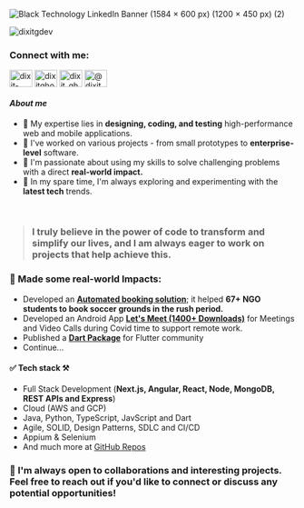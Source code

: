 ![Black Technology LinkedIn Banner (1584 × 600 px) (1200 × 450 px) (2)](https://github.com/DixitGdev/DixitGDev/assets/51261247/2046fe72-b333-451e-936d-4e8c1b6d5967)

<p align="left"> <img src="https://komarev.com/ghpvc/?username=dixitgdev&label=Profile%20views&color=0e75b6&style=flat" alt="dixitgdev" /> </p>
<h3 align="left">Connect with me:</h3>
<p align="left">
<a href="https://linkedin.com/in/dixit-ghodadara" target="blank"><img align="center" src="https://raw.githubusercontent.com/rahuldkjain/github-profile-readme-generator/master/src/images/icons/Social/linked-in-alt.svg" alt="dixit-ghodadara" height="30" width="40" /></a>
<a href="https://twitter.com/dixitghodadara" target="blank"><img align="center" src="https://raw.githubusercontent.com/rahuldkjain/github-profile-readme-generator/master/src/images/icons/Social/twitter.svg" alt="dixitghodadara" height="30" width="40" /></a>
<a href="https://instagram.com/dixit_ghodadara" target="blank"><img align="center" src="https://raw.githubusercontent.com/rahuldkjain/github-profile-readme-generator/master/src/images/icons/Social/instagram.svg" alt="dixit_ghodadara" height="30" width="40" /></a>
<a href="https://medium.com/@dixitghodadara20" target="blank"><img align="center" src="https://raw.githubusercontent.com/rahuldkjain/github-profile-readme-generator/master/src/images/icons/Social/medium.svg" alt="@dixitghodadara20" height="30" width="40" /></a>
</p>

#### _About me_
- 🔬 My expertise lies in **designing, coding, and testing** high-performance web and mobile applications.
- 🦾 I've worked on various projects - from small prototypes to **enterprise-level** software.
- 🚀 I'm passionate about using my skills to solve challenging problems with a direct **real-world impact.**
- 🔭 In my spare time, I'm always exploring and experimenting with the **latest tech** trends.
</br> 

> ### **I truly believe in the power of code to transform and simplify our lives, and I am always eager to work on projects that help achieve this.**

### 🫴 Made some real-world Impacts:
- Developed an [**Automated booking solution**](https://github.com/DixitGdev/Soccer-Booking-Automation-SIA-Singapore); it helped **67+ NGO students to book soccer grounds in the rush period.**
- Developed an Android App [**Let's Meet (1400+ Downloads)**](https://play.google.com/store/apps/details?id=lets.meet.video) for Meetings and Video Calls during Covid time to support remote work.
- Published a [**Dart Package**](https://github.com/DixitGdev/badge-level) for Flutter community
- Continue...

#### ✅ Tech stack ⚒️
- Full Stack Development (**Next.js, Angular, React, Node, MongoDB, REST APIs and Express**)
- Cloud (AWS and GCP)
- Java, Python, TypeScript, JavScript and Dart
- Agile, SOLID, Design Patterns, SDLC and CI/CD
- Appium & Selenium
- And much more at [GitHub Repos](https://github.com/DixitGdev?tab=repositories)

### 🤝 I'm always open to collaborations and interesting projects. Feel free to reach out if you'd like to connect or discuss any potential opportunities!
